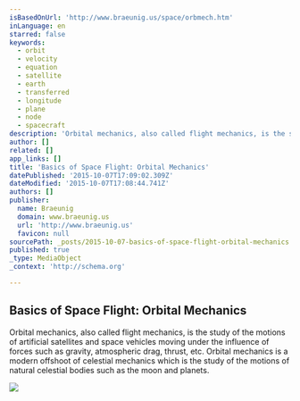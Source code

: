 ```yaml
---
isBasedOnUrl: 'http://www.braeunig.us/space/orbmech.htm'
inLanguage: en
starred: false
keywords:
  - orbit
  - velocity
  - equation
  - satellite
  - earth
  - transferred
  - longitude
  - plane
  - node
  - spacecraft
description: 'Orbital mechanics, also called flight mechanics, is the study of the motions of artificial satellites and space vehicles moving under the influence of forces such as gravity, atmospheric drag, thrust, etc. Orbital mechanics is a modern offshoot of celestial mechanics which is the study of the motions of natural celestial bodies such as the moon and planets.'
author: []
related: []
app_links: []
title: 'Basics of Space Flight: Orbital Mechanics'
datePublished: '2015-10-07T17:09:02.309Z'
dateModified: '2015-10-07T17:08:44.741Z'
authors: []
publisher:
  name: Braeunig
  domain: www.braeunig.us
  url: 'http://www.braeunig.us'
  favicon: null
sourcePath: _posts/2015-10-07-basics-of-space-flight-orbital-mechanics.md
published: true
_type: MediaObject
_context: 'http://schema.org'

---
```

<article style=""><h1>Basics of Space Flight: Orbital Mechanics</h1><p>Orbital mechanics, also called flight mechanics, is the study of the motions of artificial satellites and space vehicles moving under the influence of forces such as gravity, atmospheric drag, thrust, etc. Orbital mechanics is a modern offshoot of celestial mechanics which is the study of the motions of natural celestial bodies such as the moon and planets.</p><img src="http://www.braeunig.us/space/pics/fig4-03.gif" /></article>